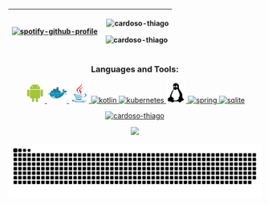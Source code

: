 | [![spotify-github-profile](https://spotify-github-profile.vercel.app/api/view?uid=thiago.cardoso33&cover_image=true&theme=default&bar_color=2ec27e&bar_color_cover=true)](https://spotify-github-profile.vercel.app/api/view?uid=thiago.cardoso33&redirect=false)      | <p>&nbsp;<img align="center" src="https://github-readme-stats-nine-kohl.vercel.app/api?username=cardoso-thiago&show_icons=true&locale=en&theme=gotham&hide=issues,contribs" alt="cardoso-thiago" /></p> <p><img align="center" src="https://github-readme-stats-nine-kohl.vercel.app/api/top-langs?username=cardoso-thiago&show_icons=true&locale=en&layout=compact&theme=gotham" alt="cardoso-thiago" /></p>|
| ----------- | ----------- |

<h3 align="center">Languages and Tools:</h3>
<p align="center"> <a href="https://developer.android.com" target="_blank"> <img src="https://github.com/devicons/devicon/blob/master/icons/android/android-original.svg" alt="android" width="40" height="40"/> </a> <a href="https://www.docker.com/" target="_blank"> <img src="https://github.com/devicons/devicon/blob/master/icons/docker/docker-original.svg" alt="docker" width="40" height="40"/> </a> <a href="https://www.java.com" target="_blank"> <img src="https://github.com/devicons/devicon/blob/master/icons/java/java-original.svg" alt="java" width="40" height="40"/> </a> <a href="https://kotlinlang.org" target="_blank"> <img src="https://www.vectorlogo.zone/logos/kotlinlang/kotlinlang-icon.svg" alt="kotlin" width="40" height="40"/> </a> <a href="https://kubernetes.io" target="_blank"> <img src="https://www.vectorlogo.zone/logos/kubernetes/kubernetes-icon.svg" alt="kubernetes" width="40" height="40"/> </a> <a href="https://www.linux.org/" target="_blank"> <img src="https://github.com/devicons/devicon/blob/master/icons/linux/linux-plain.svg" alt="linux" width="40" height="40"/> </a> <a href="https://spring.io/" target="_blank"> <img src="https://www.vectorlogo.zone/logos/springio/springio-icon.svg" alt="spring" width="40" height="40"/> </a> <a href="https://www.sqlite.org/" target="_blank"> <img src="https://www.vectorlogo.zone/logos/sqlite/sqlite-icon.svg" alt="sqlite" width="40" height="40"/> </a> </p>

<p align="center"> <a href="https://github.com/ryo-ma/github-profile-trophy"><img src="https://github-profile-trophy.vercel.app/?username=cardoso-thiago&column=7" alt="cardoso-thiago" /></a> </p>

<!--START_SECTION:comicstrip-->
<p align="center">
 <a href="https://xkcd.com/">
 <img src="https://imgs.xkcd.com/comics/washing_machine_settings.png" />
</a>
</p>
<!--END_SECTION:comicstrip-->

![](https://github.com/cardoso-thiago/cardoso-thiago/raw/output/github-snake.svg)
